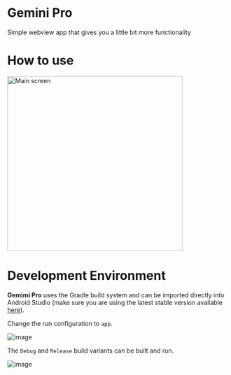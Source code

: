 # Gemini Pro

Simple webview app that gives you a little bit more functionality

# How to use
<img src="https://github.com/user-attachments/assets/f3037666-4945-492f-b06a-65e9d7c96d1e" alt="Main screen" width="400">

# Development Environment

**Gemimi Pro** uses the Gradle build system and can be imported directly into Android Studio (make sure you are using the latest stable version available [here](https://developer.android.com/studio)). 

Change the run configuration to `app`.

![image](https://user-images.githubusercontent.com/873212/210559920-ef4a40c5-c8e0-478b-bb00-4879a8cf184a.png)

The `Debug` and `Release` build variants can be built and run.

![image](https://github.com/user-attachments/assets/99c8078d-37b7-45ce-a721-ede96289ee2e)

